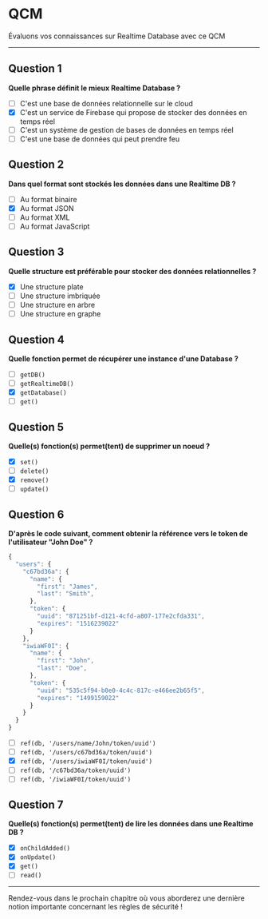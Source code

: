 # QCM

Évaluons vos connaissances sur Realtime Database avec ce QCM

---

## Question 1

**Quelle phrase définit le mieux Realtime Database ?**

- [ ] C'est une base de données relationnelle sur le cloud
- [x] C'est un service de Firebase qui propose de stocker des données en temps réel
- [ ] C'est un système de gestion de bases de données en temps réel
- [ ] C'est une base de données qui peut prendre feu

## Question 2

**Dans quel format sont stockés les données dans une Realtime DB ?**

- [ ] Au format binaire
- [x] Au format JSON
- [ ] Au format XML
- [ ] Au format JavaScript

## Question 3

**Quelle structure est préférable pour stocker des données relationnelles ?**

- [x] Une structure plate
- [ ] Une structure imbriquée
- [ ] Une structure en arbre
- [ ] Une structure en graphe

## Question 4

**Quelle fonction permet de récupérer une instance d'une Database ?**

- [ ] `getDB()`
- [ ] `getRealtimeDB()`
- [x] `getDatabase()`
- [ ] `get()`

## Question 5

**Quelle(s) fonction(s) permet(tent) de supprimer un noeud ?**

- [x] `set()`
- [ ] `delete()`
- [x] `remove()`
- [ ] `update()`

## Question 6

**D'après le code suivant, comment obtenir la référence vers le token de l'utilisateur "John Doe" ?**

```js
{
  "users": {
    "c67bd36a": {
      "name": {
        "first": "James",
        "last": "Smith",
      },
      "token": {
        "uuid": "871251bf-d121-4cfd-a807-177e2cfda331",
        "expires": "1516239022"
      }
    },
    "iwiaWF0I": {
      "name": {
        "first": "John",
        "last": "Doe",
      },
      "token": {
        "uuid": "535c5f94-b0e0-4c4c-817c-e466ee2b65f5",
        "expires": "1499159022"
      }
    }
  }
}
```

- [ ] `ref(db, '/users/name/John/token/uuid')`
- [ ] `ref(db, '/users/c67bd36a/token/uuid')`
- [x] `ref(db, '/users/iwiaWF0I/token/uuid')`
- [ ] `ref(db, '/c67bd36a/token/uuid')`
- [ ] `ref(db, '/iwiaWF0I/token/uuid')`

## Question 7

**Quelle(s) fonction(s) permet(tent) de lire les données dans une Realtime DB ?**

- [x] `onChildAdded()`
- [x] `onUpdate()`
- [x] `get()`
- [ ] `read()`

---

Rendez-vous dans le prochain chapitre où vous aborderez une dernière notion importante concernant les règles de sécurité !